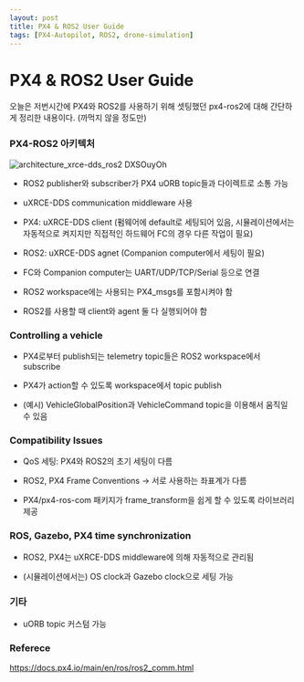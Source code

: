 ```yaml
---
layout: post
title: PX4 & ROS2 User Guide
tags: [PX4-Autopilot, ROS2, drone-simulation]
---
```


<h1>PX4 & ROS2 User Guide</h1>

오늘은 저번시간에 PX4와 ROS2를 사용하기 위해 셋팅했던 px4-ros2에 대해 간단하게 정리한 내용이다. (까먹지 않을 정도만)

<h3>PX4-ROS2 아키텍처</h3>

![architecture_xrce-dds_ros2 DXSOuyOh](https://github.com/its-seon/its-seon.github.io/assets/145862553/b483781b-86cf-41b8-9a1f-b34612dd8600)

- ROS2 publisher와 subscriber가 PX4 uORB topic들과 다이렉트로 소통 가능
  
- uXRCE-DDS communication middleware 사용
  
- PX4: uXRCE-DDS client (펌웨어에 default로 세팅되어 있음, 시뮬레이션에서는 자동적으로 켜지지만 직접적인 하드웨어 FC의 경우 다른 작업이 필요)

- ROS2: uXRCE-DDS agnet (Companion computer에서 세팅이 필요)

- FC와 Companion computer는 UART/UDP/TCP/Serial 등으로 연결

- ROS2 workspace에는 사용되는 PX4_msgs를 포함시켜야 함
  
- ROS2를 사용할 때 client와 agent 둘 다 실행되어야 함

<h3>Controlling a vehicle</h3> 

- PX4로부터 publish되는 telemetry topic들은 ROS2 workspace에서 subscribe

- PX4가 action할 수 있도록 workspace에서 topic publish

- (예시) VehicleGlobalPosition과 VehicleCommand topic을 이용해서 움직일 수 있음

<h3>Compatibility Issues</h3>

- QoS 세팅: PX4와 ROS2의 초기 세팅이 다름

- ROS2, PX4 Frame Conventions -> 서로 사용하는 좌표계가 다름

- PX4/px4-ros-com 패키지가 frame_transform을 쉽게 할 수 있도록 라이브러리 제공

<h3>ROS, Gazebo, PX4 time synchronization</h3>

- ROS2, PX4는 uXRCE-DDS middleware에 의해 자동적으로 관리됨

- (시뮬레이션에서는) OS clock과 Gazebo clock으로 세팅 가능

<h3>기타</h3>

- uORB topic 커스텀 가능

<h3>Referece</h3>

<https://docs.px4.io/main/en/ros/ros2_comm.html>